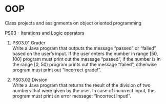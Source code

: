 # OOP
Class projects and assignments on object oriented programming

PS03 - Iterations and Logic operators 

1. PS03.01 Grader </br>
Write a Java program that outputs the message “passed” or “failed” based on the user’s input. If the user enters the number in range [50, 100] program must print out the message “passed”, if the number is in the range [0, 50) program prints out the message “failed”, otherwise program must print out “Incorrect grade!”.

2. PS03.02 Divsion </br>
Write a Java program that returns the result of the division of two numbers that were given by the user. In case of incorrect input, the program must print an error message: “Incorrect input!”.
